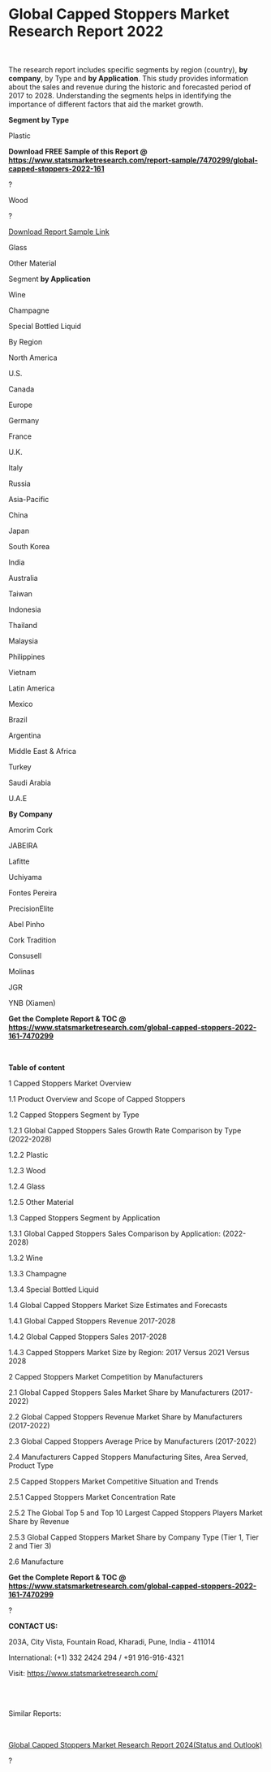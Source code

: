 <h1>Global Capped Stoppers Market Research Report 2022</h1><br/><p>The research report includes specific segments by region (country), <strong>by company</strong>, by Type and <strong>by Application</strong>. This study provides information about the sales and revenue during the historic and forecasted period of 2017 to 2028. Understanding the segments helps in identifying the importance of different factors that aid the market growth.</p>
 
 
 
 <p><strong>Segment by Type</strong></p>
 
 
 
 <p>Plastic</p>
 
 
 
 <div><b>Download FREE Sample of this Report @ <a href="https://www.statsmarketresearch.com/download-free-sample/7470299/global-capped-stoppers-2022-161">https://www.statsmarketresearch.com/report-sample/7470299/global-capped-stoppers-2022-161</a></b></div>
 
 
 
 <p>? </p>
 
 
 
 <p>Wood</p>
 
 
 
 <p>? </p>
 
 
 
 <p><a href="https://www.statsmarketresearch.com/download-free-sample/7470299/global-capped-stoppers-2022-161">Download Report Sample Link</a></p>
 
 
 
 <p>Glass</p>
 
 
 
 <p>Other Material</p>
 
 
 
 <p>Segment <strong>by Application</strong></p>
 
 
 
 <p>Wine</p>
 
 
 
 <p>Champagne</p>
 
 
 
 <p>Special Bottled Liquid</p>
 
 
 
 <p>By Region</p>
 
 
 
 <p>North America</p>
 
 
 
 <p>U.S.</p>
 
 
 
 <p>Canada</p>
 
 
 
 <p>Europe</p>
 
 
 
 <p>Germany</p>
 
 
 
 <p>France</p>
 
 
 
 <p>U.K.</p>
 
 
 
 <p>Italy</p>
 
 
 
 <p>Russia</p>
 
 
 
 <p>Asia-Pacific</p>
 
 
 
 <p>China</p>
 
 
 
 <p>Japan</p>
 
 
 
 <p>South Korea</p>
 
 
 
 <p>India</p>
 
 
 
 <p>Australia</p>
 
 
 
 <p>Taiwan</p>
 
 
 
 <p>Indonesia</p>
 
 
 
 <p>Thailand</p>
 
 
 
 <p>Malaysia</p>
 
 
 
 <p>Philippines</p>
 
 
 
 <p>Vietnam</p>
 
 
 
 <p>Latin America</p>
 
 
 
 <p>Mexico</p>
 
 
 
 <p>Brazil</p>
 
 
 
 <p>Argentina</p>
 
 
 
 <p>Middle East & Africa</p>
 
 
 
 <p>Turkey</p>
 
 
 
 <p>Saudi Arabia</p>
 
 
 
 <p>U.A.E</p>
 
 
 
 <p><strong>By Company</strong></p>
 
 
 
 <p>Amorim Cork</p>
 
 
 
 <p>JABEIRA</p>
 
 
 
 <p>Lafitte</p>
 
 
 
 <p>Uchiyama</p>
 
 
 
 <p>Fontes Pereira</p>
 
 
 
 <p>PrecisionElite</p>
 
 
 
 <p>Abel Pinho</p>
 
 
 
 <p>Cork Tradition</p>
 
 
 
 <p>Consusell</p>
 
 
 
 <p>Molinas</p>
 
 
 
 <p>JGR</p>
 
 
 
 <p>YNB (Xiamen)</p>
 
 
 
 <div><b>Get the Complete Report & TOC @ <a href="https://www.statsmarketresearch.com/global-capped-stoppers-2022-161-7470299">https://www.statsmarketresearch.com/global-capped-stoppers-2022-161-7470299</a></b></div>
 
 
 
 <p><br />
 
 <b>Table of content</b></p>
 
 
 
 <p>1 Capped Stoppers Market Overview<br />
 
 1.1 Product Overview and Scope of Capped Stoppers<br />
 
 1.2 Capped Stoppers Segment by Type<br />
 
 1.2.1 Global Capped Stoppers Sales Growth Rate Comparison by Type (2022-2028)<br />
 
 1.2.2 Plastic<br />
 
 1.2.3 Wood<br />
 
 1.2.4 Glass<br />
 
 1.2.5 Other Material<br />
 
 1.3 Capped Stoppers Segment by Application<br />
 
 1.3.1 Global Capped Stoppers Sales Comparison by Application: (2022-2028)<br />
 
 1.3.2 Wine<br />
 
 1.3.3 Champagne<br />
 
 1.3.4 Special Bottled Liquid<br />
 
 1.4 Global Capped Stoppers Market Size Estimates and Forecasts<br />
 
 1.4.1 Global Capped Stoppers Revenue 2017-2028<br />
 
 1.4.2 Global Capped Stoppers Sales 2017-2028<br />
 
 1.4.3 Capped Stoppers Market Size by Region: 2017 Versus 2021 Versus 2028<br />
 
 2 Capped Stoppers Market Competition by Manufacturers<br />
 
 2.1 Global Capped Stoppers Sales Market Share by Manufacturers (2017-2022)<br />
 
 2.2 Global Capped Stoppers Revenue Market Share by Manufacturers (2017-2022)<br />
 
 2.3 Global Capped Stoppers Average Price by Manufacturers (2017-2022)<br />
 
 2.4 Manufacturers Capped Stoppers Manufacturing Sites, Area Served, Product Type<br />
 
 2.5 Capped Stoppers Market Competitive Situation and Trends<br />
 
 2.5.1 Capped Stoppers Market Concentration Rate<br />
 
 2.5.2 The Global Top 5 and Top 10 Largest Capped Stoppers Players Market Share by Revenue<br />
 
 2.5.3 Global Capped Stoppers Market Share by Company Type (Tier 1, Tier 2 and Tier 3)<br />
 
 2.6 Manufacture</p>
 
 
 
 <div><b>Get the Complete Report & TOC @ <a href="https://www.statsmarketresearch.com/global-capped-stoppers-2022-161-7470299">https://www.statsmarketresearch.com/global-capped-stoppers-2022-161-7470299</a></b></div>
 
 
 
 <p>? </p>
 
 
 
 <p><b>CONTACT US:</b><br />
 
 203A, City Vista, Fountain Road, Kharadi, Pune, India - 411014<br />
 
 International: (+1) 332 2424 294 / +91 916-916-4321<br />
 
 Visit: <a href="https://www.statsmarketresearch.com/">https://www.statsmarketresearch.com/</a><br />
 
 <br />
 
 <br />
 
 Similar Reports:<br />
 
 <br />
 
 <a href="https://www.statsmarketresearch.com/global-capped-stoppers-2024-755-8018801">Global Capped Stoppers Market Research Report 2024(Status and Outlook)</a><br />
 
 ? </p>